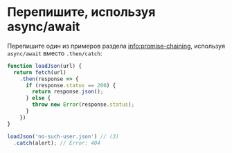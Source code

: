 
# Перепишите, используя async/await

Перепишите один из примеров раздела <info:promise-chaining>, используя `async/await` вместо `.then/catch`:

```js run
function loadJson(url) {
  return fetch(url)
    .then(response => {
      if (response.status == 200) {
        return response.json();
      } else {
        throw new Error(response.status);
      }
    })
}

loadJson('no-such-user.json') // (3)
  .catch(alert); // Error: 404
```
